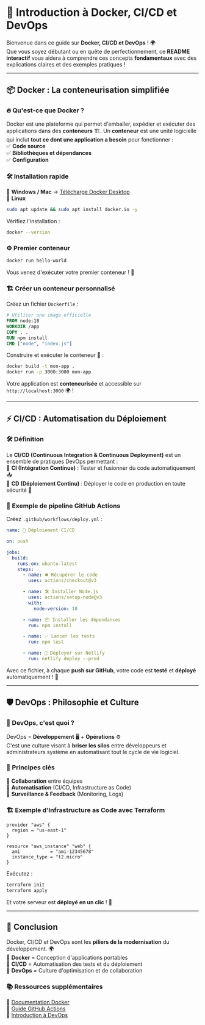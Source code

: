 # 🚀 Introduction à Docker, CI/CD et DevOps

Bienvenue dans ce guide sur **Docker, CI/CD et DevOps** ! 🌍  
Que vous soyez débutant ou en quête de perfectionnement, ce **README interactif** vous aidera à comprendre ces concepts **fondamentaux** avec des explications claires et des exemples pratiques !  

---

## 📦 Docker : La conteneurisation simplifiée  

### 🔥 Qu'est-ce que Docker ?  
Docker est une plateforme qui permet d'emballer, expédier et exécuter des applications dans des **conteneurs** 🏗️. Un **conteneur** est une unité logicielle qui inclut **tout ce dont une application a besoin** pour fonctionner :  
✅ **Code source**  
✅ **Bibliothèques et dépendances**  
✅ **Configuration**  

### 🛠️ Installation rapide  

🔹 **Windows / Mac** → [Télécharge Docker Desktop](https://www.docker.com/products/docker-desktop/)  
🔹 **Linux**  
```sh
sudo apt update && sudo apt install docker.io -y
```
Vérifiez l'installation :  
```sh
docker --version
```

### ⚙️ Premier conteneur  
```sh
docker run hello-world
```
Vous venez d'exécuter votre premier conteneur ! 🎉  

### 🏗️ Créer un conteneur personnalisé  
Créez un fichier `Dockerfile` :  
```dockerfile
# Utiliser une image officielle
FROM node:18  
WORKDIR /app  
COPY . .  
RUN npm install  
CMD ["node", "index.js"]
```
Construire et exécuter le conteneur 🚀 :  
```sh
docker build -t mon-app .
docker run -p 3000:3000 mon-app
```
Votre application est **conteneurisée** et accessible sur `http://localhost:3000` 🌍 !  

---

## ⚡ CI/CD : Automatisation du Déploiement  

### 🛠️ Définition  
Le **CI/CD (Continuous Integration & Continuous Deployment)** est un ensemble de pratiques DevOps permettant :  
🔹 **CI (Intégration Continue)** : Tester et fusionner du code automatiquement 📥  
🔹 **CD (Déploiement Continu)** : Déployer le code en production en toute sécurité 🚀  

### 📜 Exemple de pipeline GitHub Actions  

Créez `.github/workflows/deploy.yml` :  
```yaml
name: 🚀 Déploiement CI/CD  

on: push  

jobs:  
  build:  
    runs-on: ubuntu-latest  
    steps:  
      - name: 🛎️ Récupérer le code  
        uses: actions/checkout@v3  

      - name: 🛠️ Installer Node.js  
        uses: actions/setup-node@v3  
        with:  
          node-version: 18  

      - name: 📦 Installer les dépendances  
        run: npm install  

      - name: ✅ Lancer les tests  
        run: npm test  

      - name: 🚀 Déployer sur Netlify  
        run: netlify deploy --prod  
```
Avec ce fichier, à chaque **push sur GitHub**, votre code est **testé** et **déployé** automatiquement ! 🎯  

---

## 🛡️ DevOps : Philosophie et Culture  

### 🤔 DevOps, c'est quoi ?  
DevOps = **Développement** 🖥️ + **Opérations** ⚙️  
C'est une culture visant à **briser les silos** entre développeurs et administrateurs système en automatisant tout le cycle de vie logiciel.  

### 🔑 Principes clés  
🔹 **Collaboration** entre équipes  
🔹 **Automatisation** (CI/CD, Infrastructure as Code)  
🔹 **Surveillance & Feedback** (Monitoring, Logs)  

### 🏗️ Exemple d’Infrastructure as Code avec Terraform  
```hcl
provider "aws" {
  region = "us-east-1"
}

resource "aws_instance" "web" {
  ami           = "ami-12345678"
  instance_type = "t2.micro"
}
```
Exécutez :  
```sh
terraform init
terraform apply
```
Et votre serveur est **déployé en un clic** ! 🚀  

---

## 🎯 Conclusion  

Docker, CI/CD et DevOps sont les **piliers de la modernisation** du développement. 🌍  
🔹 **Docker** = Conception d'applications portables  
🔹 **CI/CD** = Automatisation des tests et du déploiement  
🔹 **DevOps** = Culture d'optimisation et de collaboration  

### 📚 Ressources supplémentaires  
📌 [Documentation Docker](https://docs.docker.com/)  
📌 [Guide GitHub Actions](https://docs.github.com/en/actions)  
📌 [Introduction à DevOps](https://www.redhat.com/en/topics/devops)  

